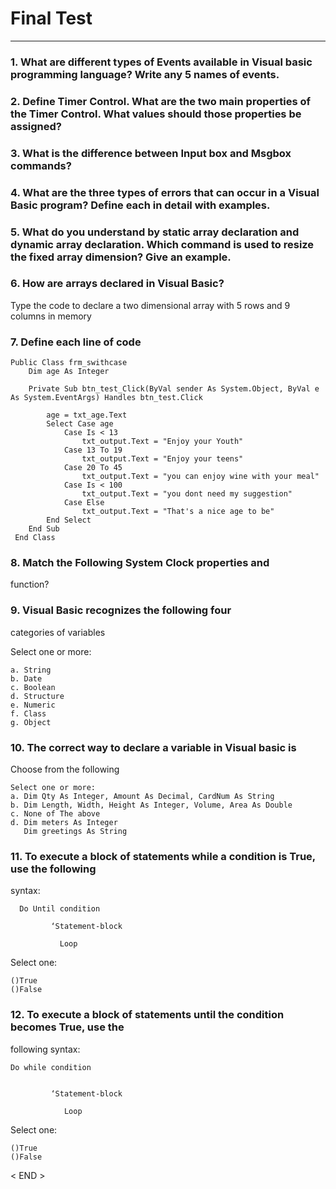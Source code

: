 # Final Test

***

### 1. What are different types of Events available in Visual basic programming language? Write any 5 names of events.



### 2. Define Timer Control. What are the two main properties of the Timer Control. What values should those properties be assigned?



### 3. What is the difference between Input box and Msgbox commands?



### 4. What are the three types of errors that can occur in a Visual Basic program? Define each in detail with examples.



### 5. What do you understand by static array declaration and dynamic array declaration. Which command is used to resize the fixed array dimension? Give an example.




### 6. How are arrays declared in Visual Basic?
Type the code to declare a two dimensional array with 5 rows and 9 columns in memory




### 7. Define each line of code
````````````````````````````````````````````````````````````
Public Class frm_swithcase
    Dim age As Integer
    
    Private Sub btn_test_Click(ByVal sender As System.Object, ByVal e As System.EventArgs) Handles btn_test.Click

        age = txt_age.Text
        Select Case age
            Case Is < 13
                txt_output.Text = "Enjoy your Youth"
            Case 13 To 19
                txt_output.Text = "Enjoy your teens"
            Case 20 To 45
                txt_output.Text = "you can enjoy wine with your meal"
            Case Is < 100
                txt_output.Text = "you dont need my suggestion"
            Case Else
                txt_output.Text = "That's a nice age to be"
        End Select
    End Sub
 End Class
````````````````````````````````````````````````````````````

### 8. Match the Following System Clock properties and
function?




### 9. Visual Basic recognizes the following four
categories of variables

Select one or more:
``````````````````````````
a. String
b. Date
c. Boolean
d. Structure
e. Numeric
f. Class
g. Object
``````````````````````````


### 10. The correct way to declare a variable in Visual basic is

Choose from the following
````````````````````````````````````````````````````
Select one or more:
a. Dim Qty As Integer, Amount As Decimal, CardNum As String
b. Dim Length, Width, Height As Integer, Volume, Area As Double
c. None of The above
d. Dim meters As Integer
   Dim greetings As String
````````````````````````````````````````````````````



### 11. To execute a block of statements while a condition is True, use the following
syntax:
 
`````````````````````````````````````````````````
  Do Until condition

         ‘Statement-block

           Loop
`````````````````````````````````````````````````
       
Select one:
```````````````````
()True
()False
```````````````````


### 12. To execute a block of statements until the condition becomes True, use the
following syntax:

`````````````````````````````````````````````````
Do while condition


         ‘Statement-block

            Loop

`````````````````````````````````````````````````      

Select one:
``````````````````
()True
()False 
``````````````````

< END >

